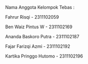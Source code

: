 Nama Anggota Kelompok Tebas :

Fahrur Risqi - 2311102059

Ben Waiz Pintus W - 2311102169

Ananda Baskoro Putra - 2311102187

Fajar Farizqi Azmi - 2311102192

Kartika Pringgo Hutomo - 2311102196
